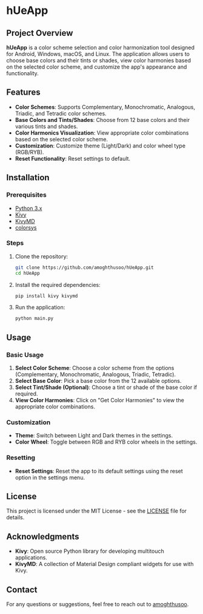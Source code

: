 # hUeApp

## Project Overview

**hUeApp** is a color scheme selection and color harmonization tool designed for Android, Windows, macOS, and Linux. The application allows users to choose base colors and their tints or shades, view color harmonies based on the selected color scheme, and customize the app's appearance and functionality.

## Features

- **Color Schemes**: Supports Complementary, Monochromatic, Analogous, Triadic, and Tetradic color schemes.
- **Base Colors and Tints/Shades**: Choose from 12 base colors and their various tints and shades.
- **Color Harmonics Visualization**: View appropriate color combinations based on the selected color scheme.
- **Customization**: Customize theme (Light/Dark) and color wheel type (RGB/RYB).
- **Reset Functionality**: Reset settings to default.

## Installation

### Prerequisites

- [Python 3.x](https://www.python.org/downloads/)
- [Kivy](https://kivy.org/#download)
- [KivyMD](https://kivymd.readthedocs.io/en/latest/installation/index.html)
- [colorsys](https://docs.python.org/3/library/colorsys.html)

### Steps

1. Clone the repository:

    ```bash
    git clone https://github.com/amoghthusoo/hUeApp.git
    cd hUeApp
    ```

2. Install the required dependencies:

    ```bash
    pip install kivy kivymd
    ```

3. Run the application:

    ```bash
    python main.py
    ```

## Usage

### Basic Usage

1. **Select Color Scheme**: Choose a color scheme from the options (Complementary, Monochromatic, Analogous, Triadic, Tetradic).
2. **Select Base Color**: Pick a base color from the 12 available options.
3. **Select Tint/Shade (Optional)**: Choose a tint or shade of the base color if required.
4. **View Color Harmonies**: Click on "Get Color Harmonies" to view the appropriate color combinations.

### Customization

- **Theme**: Switch between Light and Dark themes in the settings.
- **Color Wheel**: Toggle between RGB and RYB color wheels in the settings.

### Resetting

- **Reset Settings**: Reset the app to its default settings using the reset option in the settings menu.

## License

This project is licensed under the MIT License - see the [LICENSE](https://github.com/amoghthusoo/hUeApp/blob/master/LICENSE.txt) file for details.

## Acknowledgments

- **Kivy**: Open source Python library for developing multitouch applications.
- **KivyMD**: A collection of Material Design compliant widgets for use with Kivy.

## Contact

For any questions or suggestions, feel free to reach out to [amoghthusoo](https://github.com/amoghthusoo).
